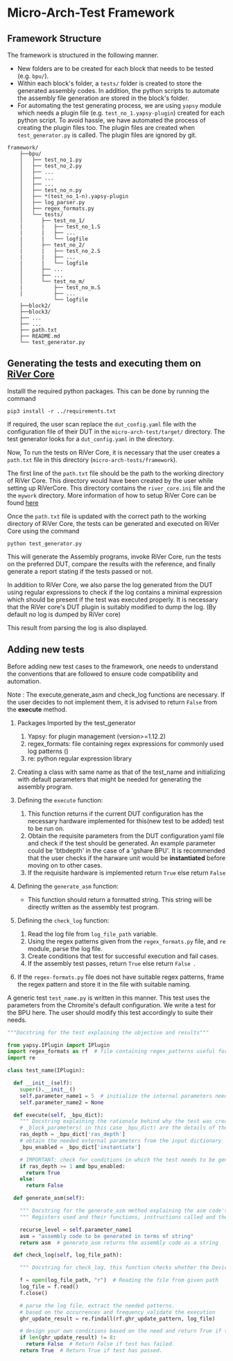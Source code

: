 # Micro-Arch-Test Framework
## Framework Structure 
The framework is structured in the following manner.

* New folders are to be created for each block that needs to be tested (e.g. ```bpu/```).
* Within each block's folder, a ```tests/``` folder is created to store the generated assembly codes. In addition, the python scripts to automate the assembly file generation are stored in the block's folder.
* For automating the test generating process, we are using ```yapsy``` module which needs a plugin file (e.g. ```test_no_1.yapsy-plugin```) created for each python script. To avoid hassle, we have automated the process of creating the plugin files too. 
  The plugin files are created when ```test_generator.py``` is called. The plugin files are ignored by git.

```shell
framework/
    ├──bpu/
    │   ├── test_no_1.py
    │   ├── test_no_2.py
    │   ├── ...
    │   ├── ...
    │   ├── ...
    │   ├── test_no_n.py
    │   ├── *(test_no_1-n).yapsy-plugin
    │   ├── log_parser.py
    │   ├── regex_formats.py
    │   └── tests/
    │      ├── test_no_1/
    |      |   ├── test_no_1.S
    |      |   ├── ...
    |      |   └── logfile
    │      ├── test_no_2/
    |      |   ├── test_no_2.S
    |      |   ├── ...
    |      |   └── logfile
    │      ├── ...
    │      ├── ...
    │      └── test_no_m/
    |          ├── test_no_m.S
    |          ├── ...
               └── logfile
    ├──block2/
    ├──block3/
    ├── ...
    ├── ...
    ├── path.txt
    ├── README.md
    └── test_generator.py
```
## Generating the tests and executing them on [RiVer Core](https://github.com/incoresemi/river_core)

Installl the required python packages. This can be done by running the command 
```shell
pip3 install -r ../requirements.txt
```
If required, the user scan replace the `dut_config.yaml` file with the configuration file of their DUT in the `micro-arch-test/target/` directory. The test generator looks for a `dut_config.yaml` in the directory. 

Now, To run the tests on RiVer Core, it is necessary that the user creates a `path.txt` file in this directory (`micro-arch-tests/framework`).

The first line of the `path.txt` file should be the path to the working directory of RiVer Core. This directory would have been created by the user while setting up RiVerCore. This directory contains the `river_core.ini` file and the the `mywork` directory. More information of how to setup RiVer Core can be found [here](https://river-core.readthedocs.io/en/stable/installation.html) 

Once the `path.txt` file is updated with the correct path to the working directory of RiVer Core, the tests can be generated and executed on RiVer Core using the command

```shell
python test_generator.py
```

This will generate the Assembly programs, invoke RiVer Core, run the tests on the preferred DUT, compare the results with the reference, and finally generate a report stating if the tests passed or not. 

In addition to RiVer Core, we also parse the log generated from the DUT using regular expressions to check if the log contains a minimal expression which should be present if the test was executed properly. It is necessary that the RiVer core's DUT plugin is suitably modified to dump the log. (By default no log is dumped by RiVer core)

This result from parsing the log is also displayed. 

## Adding new tests
Before adding new test cases to the framework, one needs to understand the conventions that are followed to ensure code compatibility and automation.

Note : The execute,generate_asm and check_log functions are necessary. If the user decides to not implement them, it is advised to return `False` from the __execute__ method. 

  1. Packages Imported by the test_generator
     1. Yapsy: for plugin management (version>=1.12.2)
     2. regex_formats: file containing regex expressions for commonly used log patterns ()
     3. re: python regular expression library


  2. Creating a class with same name as that of the test_name and initializing with default parameters that might be needed for generating the assembly program.
 
  3. Defining the `execute` function:
     1. This function returns if the current DUT configuration has the necessary hardware implemented for this(new test to be added) test to be run on.
     2. Obtain the requisite parameters from the DUT configuration yaml file and check if the test should be generated. An example parameter could be 'btbdepth' in the case of a 'gshare BPU'. It is recommended that the user checks if the harware unit would be __instantiated__ before moving on to other cases.
     3. If the requisite hardware is implemented return `True` else return `False`


  4. Defining the `generate_asm` function:
     * This function should return a formatted string. This string will be directly written as the assembly test program.  


  5. Defining the `check_log` function:
      1. Read the log file from `log_file_path` variable.
      2. Using the regex patterns given from the `regex_formats.py` file, and `re` module, parse the log file.
      3. Create conditions that test for successful execution and fail cases.
      4. If the assembly test passes, return `True` else return `False `.


  5. If the `regex-formats.py` file does not have suitable regex patterns, frame the regex pattern and store it in the file with suitable naming.

A generic test `test_name.py` is written in this manner. This test uses the parameters from the Chromite's default configuration. We write a test for the BPU here. The user should modify this test accordingly to suite their needs.

```python
"""Docstring for the test explaining the objective and results"""

from yapsy.IPlugin import IPlugin
import regex_formats as rf  # file containing regex_patterns useful for log parsing
import re

class test_name(IPlugin):

  def __init__(self):
    super().__init__()
    self.parameter_name1 = 5  # initialize the internal parameters needed for the script
    self.parameter_name2 = None

  def execute(self, _bpu_dict):
    """ Docstring explaining the rationale behind why the test was created or not based on the chosen parameters"""
    # _block_parameters( in this case _bpu_dict) are the details of the configuration of a particular block given as a dictionary
    ras_depth = _bpu_dict['ras_depth']
    # obtain the needed external parameters from the input dictionary
    _bpu_enabled = _bpu_dict['instantiate']

    # IMPORTANT: check for conditions in which the test needs to be generated
    if ras_depth >= 1 and bpu_enabled:
      return True
    else:
      return False

  def generate_asm(self):

    """ Docstring for the generate_asm method explaining the asm code's details"""
    """ Registers used and their functions, instructions called and their purposes etc"""

    recurse_level = self.parameter_name1
    asm = "assembly code to be generated in terms of string"
    return asm  # generate_asm returns the assembly code as a string

  def check_log(self, log_file_path):

    """ Docstring for check_log, this function checks whether the Device under Test (DUT) has executed appropriately"""

    f = open(log_file_path, "r")  # Reading the file from given path
    log_file = f.read()
    f.close()

    # parse the log file, extract the needed patterns.
    # based on the occurrences and frequency validate the execution
    ghr_update_result = re.findall(rf.ghr_update_pattern, log_file)

    # design your own conditions based on the need and return True if test has passed 
    if len(ghr_update_result) != 8:
      return False  # Return False if test has failed.
    return True  # Return True if test has passed.

```

